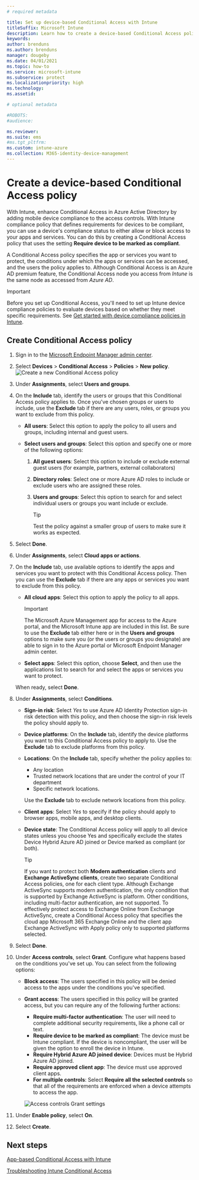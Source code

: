 ```yaml
---
# required metadata

title: Set up device-based Conditional Access with Intune
titleSuffix: Microsoft Intune
description: Learn how to create a device-based Conditional Access policy based on Microsoft Intune device compliance and mobile app management.
keywords:
author: brenduns
ms.author: brenduns
manager: dougeby
ms.date: 04/01/2021
ms.topic: how-to
ms.service: microsoft-intune
ms.subservice: protect
ms.localizationpriority: high
ms.technology:
ms.assetid: 

# optional metadata

#ROBOTS:
#audience:

ms.reviewer:
ms.suite: ems
#ms.tgt_pltfrm:
ms.custom: intune-azure
ms.collection: M365-identity-device-management
---
```


# Create a device-based Conditional Access policy

With Intune, enhance Conditional Access in Azure Active Directory by adding mobile device compliance to the access controls. With Intune compliance policy that defines requirements for devices to be compliant, you can use a device's compliance status to either allow or block access to your apps and services. You can do this by creating a Conditional Access policy that uses the setting **Require device to be marked as compliant**.

A Conditional Access policy specifies the app or services you want to protect, the conditions under which the apps or services can be accessed, and the users the policy applies to. Although Conditional Access is an Azure AD premium feature, the Conditional Access node you access from *Intune* is the same node as accessed from *Azure AD*.

> [!IMPORTANT]
> Before you set up Conditional Access, you'll need to set up Intune device compliance policies to evaluate devices based on whether they meet specific requirements. See [Get started with device compliance policies in Intune](device-compliance-get-started.md).

## Create Conditional Access policy

1. Sign in to the [Microsoft Endpoint Manager admin center](https://go.microsoft.com/fwlink/?linkid=2109431).

2. Select **Devices** > **Conditional Access** > **Policies** > **New policy**.
  ![Create a new Conditional Access policy](./media/create-conditional-access-intune/create-ca.png)

3. Under **Assignments**, select **Users and groups**.

4. On the **Include** tab, identify the users or groups that this Conditional Access policy applies to. Once you've chosen groups or users to include, use the **Exclude** tab if there are any users, roles, or groups you want to exclude from this policy.

   - **All users**: Select this option to apply the policy to all users and groups, including internal and guest users.

   - **Select users and groups**: Select this option and specify one or more of the following options:
  
     1. **All guest users**: Select this option to include or exclude external guest users (for example, partners, external collaborators)

     2. **Directory roles**: Select one or more Azure AD roles to include or exclude users who are assigned these roles.

     3. **Users and groups**: Select this option to search for and select individual users or groups you want include or exclude.

        > [!TIP]
        > Test the policy against a smaller group of users to make sure it works as expected.

5. Select **Done**.

6. Under **Assignments**, select **Cloud apps or actions**.

7. On the **Include** tab, use available options to identify the apps and services you want to protect with this Conditional Access policy. Then you can use the **Exclude** tab if there are any apps or services you want to exclude from this policy.

   - **All cloud apps**: Select this option to apply the policy to all apps.
     > [!IMPORTANT]
     > The Microsoft Azure Management app for access to the Azure portal, and the Microsoft Intune app are included in this list. Be sure to use the **Exclude** tab either here or in the **Users and groups** options to make sure you (or the users or groups you designate) are able to sign in to the Azure portal or Microsoft Endpoint Manager admin center.

   - **Select apps**: Select this option, choose **Select**, and then use the applications list to search for and select the apps or services you want to protect.

   When ready, select **Done**.

8. Under **Assignments**, select **Conditions**.

   - **Sign-in risk**: Select *Yes* to use Azure AD Identity Protection sign-in risk detection with this policy, and then choose the sign-in risk levels the policy should apply to.

   - **Device platforms**: On the **Include** tab, identify the device platforms you want to this Conditional Access policy to apply to. Use the **Exclude** tab to exclude platforms from this policy.

   - **Locations**: On the **Include** tab, specify whether the policy applies to:
     - Any location
     - Trusted network locations that are under the control of your IT department
     - Specific network locations.

     Use the **Exclude** tab to exclude network locations from this policy.

   - **Client apps**: Select *Yes* to specify if the policy should apply to browser apps, mobile apps, and desktop clients.

   - **Device state**: The Conditional Access policy will apply to all device states unless you choose Yes and specifically exclude the states Device Hybrid Azure AD joined or Device marked as compliant (or both).

     > [!TIP]
     > If you want to protect both **Modern authentication** clients and **Exchange ActiveSync clients**, create two separate Conditional Access policies, one for each client type. Although Exchange ActiveSync supports modern authentication, the only condition that is supported by Exchange ActiveSync is platform. Other conditions, including multi-factor authentication, are not supported. To effectively protect access to Exchange Online from Exchange ActiveSync, create a Conditional Access policy that specifies the cloud app Microsoft 365 Exchange Online and the client app Exchange ActiveSync with Apply policy only to supported platforms selected.

9. Select **Done**.

10. Under **Access controls**, select **Grant**. Configure what happens based on the conditions you've set up.  You can select from the following options:

    - **Block access**: The users specified in this policy will be denied access to the apps under the conditions you've specified.
    - **Grant access**: The users specified in this policy will be granted access, but you can require any of the following further actions:
      - **Require multi-factor authentication**: The user will need to complete additional security requirements, like a phone call or text.
      - **Require device to be marked as compliant**: The device must be Intune compliant. If the device is noncompliant, the user will be given the option to enroll the device in Intune.
      - **Require Hybrid Azure AD joined device**: Devices must be Hybrid Azure AD joined.
      - **Require approved client app**: The device must use approved client apps. 
      - **For multiple controls**: Select **Require all the selected controls** so that all of the requirements are enforced when a device attempts to access the app.

      ![Access controls Grant settings](./media/create-conditional-access-intune/create-ca-grant-access-settings.png)

11. Under **Enable policy**, select **On**.

12. Select **Create**.

## Next steps

[App-based Conditional Access with Intune](app-based-conditional-access-intune.md)

[Troubleshooting Intune Conditional Access](https://support.microsoft.com/help/4456106)
